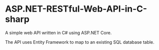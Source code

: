 # ASP.NET-RESTful-Web-API-in-C-sharp
A simple web API written in C# using ASP.NET Core.

The API uses Entity Framework to map to an existing SQL database table. 
